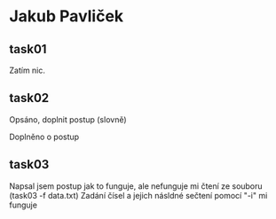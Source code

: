 # Jakub Pavliček

## task01
Zatím nic.

## task02
Opsáno, doplnit postup (slovně)

Doplněno o postup

## task03
Napsal jsem postup jak to funguje, ale nefunguje mi čtení ze souboru (task03 -f data.txt)
Zadání čísel a jejich násldné sečtení pomocí "-i" mi funguje
